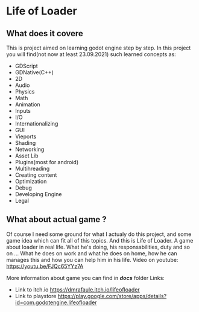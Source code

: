 # Life of Loader

## What does it covere
This is project aimed on learning godot engine step by step.
In this project you will find(not now at least 23.09.2021) such learned concepts as:
   * GDScript
   * GDNative(C++)
   * 2D
   * Audio
   * Physics
   * Math
   * Animation
   * Inputs
   * I/O
   * Internationalizing
   * GUI
   * Vieports
   * Shading
   * Networking
   * Asset Lib
   * Plugins(most for android)
   * Multihreading
   * Creating content
   * Optimization
   * Debug
   * Developing Engine
   * Legal

## What about actual game ?
Of course I need some ground for what I actualy do this project, and some game idea which can fit all of this topics.
And this is Life of Loader. A game about loader in real life. What he's doing, his responsabilities, duty and so on ...
What he does on work and what he does on home, how he can manages this and how you can help him in his life.
Video on youtube: https://youtu.be/FJQc65YYz7A

More information about game you can find in ***docs*** folder
Links:
* Link to itch.io https://dmrafaule.itch.io/lifeofloader
* Link to playstore https://play.google.com/store/apps/details?id=com.godotengine.lifeofloader




